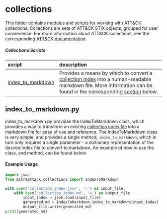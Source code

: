 # collections

This folder contains modules and scripts for working with ATT&CK collections. Collections are sets of ATT&CK STIX objects, grouped for user convienence. For more information about ATT&CK collections, see the corresponding [ATT&CK documentation](https://github.com/center-for-threat-informed-defense/attack-workbench-frontend/blob/master/docs/collections.md#collections).

##### Collections Scripts
| script | description |
|:-------|:------------|
|[index_to_markdown](https://github.com/mitre-attack/mitreattack-python/blob/master/mitreattack/collections/index_to_markdown.py)| Provides a means by which to convert a [collection index](https://github.com/center-for-threat-informed-defense/attack-workbench-frontend/blob/master/docs/collections.md#collection-indexes) into a human-readable markdown file. More information can be found in the corresponding [section](#index_to_markdown.py) below.|

## index_to_markdown.py
index_to_markdown.py provides the IndexToMarkdown class, which provides a way to transform an existing [collection index file](https://github.com/center-for-threat-informed-defense/attack-workbench-frontend/blob/master/docs/collections.md#collection-indexes) 
into a markdown file for easy of use and reference. The IndexToMarkdown class is very simple, and provides a 
single method, `index_to_markdown`, which in turn only requires a single parameter - a dictionary representation of the 
desired index file to convert to markdown. An example of how to use the class, and method, can be found below.

#### Example Usage
```python
import json
from mitreattack.collections import IndexToMarkdown

with open('collection_index.json', 'r') as input_file:
    with open('collection_index.md', 'w') as output_file:
        input_index = json.load(input_file)
        generated_md = IndexToMarkdown.index_to_markdown(input_index)  # Convert index to markdown
        output_file.write(generated_md)
print(generated_md)
```